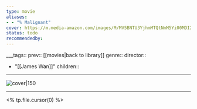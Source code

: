 ```yaml
---
type: movie
aliases:
- - "% Malignant"
cover: https://m.media-amazon.com/images/M/MV5BNTU3YjhmMTQtNmM5Yi00MDI2LTk0M2UtZGY5ZTNkYjIzNDE3XkEyXkFqcGc@._V1_SX300.jpg
status: todo
recommendedby:
---
```

___tags:: prev:: [[movies|back to library]]
genre::
director:: 
  - "[[James Wan]]"
children::
___
![cover|150](https://m.media-amazon.com/images/M/MV5BNTU3YjhmMTQtNmM5Yi00MDI2LTk0M2UtZGY5ZTNkYjIzNDE3XkEyXkFqcGc@._V1_SX300.jpg)
___
<% tp.file.cursor(0) %>
